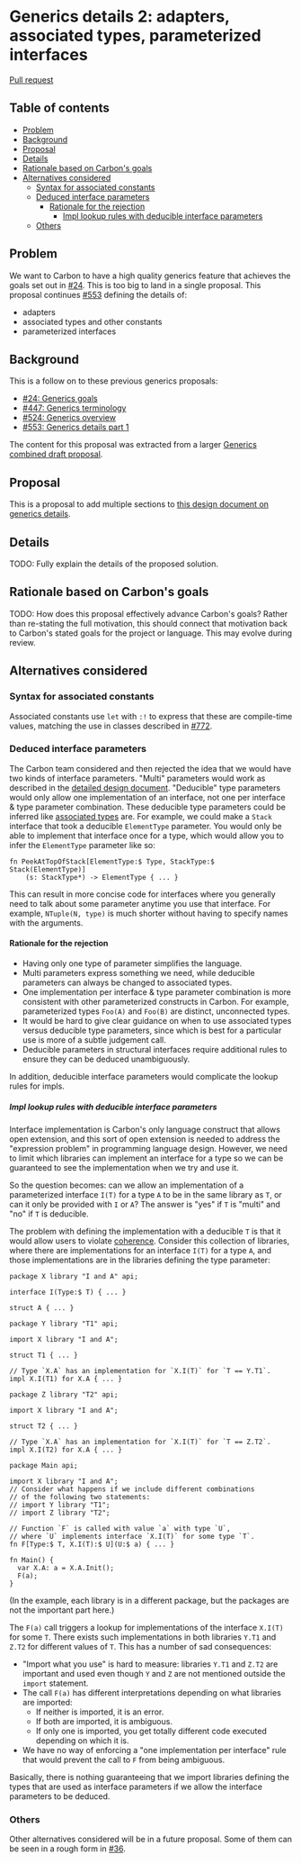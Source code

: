 # Generics details 2: adapters, associated types, parameterized interfaces

<!--
Part of the Carbon Language project, under the Apache License v2.0 with LLVM
Exceptions. See /LICENSE for license information.
SPDX-License-Identifier: Apache-2.0 WITH LLVM-exception
-->

[Pull request](https://github.com/carbon-language/carbon-lang/pull/731)

<!-- toc -->

## Table of contents

-   [Problem](#problem)
-   [Background](#background)
-   [Proposal](#proposal)
-   [Details](#details)
-   [Rationale based on Carbon's goals](#rationale-based-on-carbons-goals)
-   [Alternatives considered](#alternatives-considered)
    -   [Syntax for associated constants](#syntax-for-associated-constants)
    -   [Deduced interface parameters](#deduced-interface-parameters)
        -   [Rationale for the rejection](#rationale-for-the-rejection)
            -   [Impl lookup rules with deducible interface parameters](#impl-lookup-rules-with-deducible-interface-parameters)
    -   [Others](#others)

<!-- tocstop -->

## Problem

We want to Carbon to have a high quality generics feature that achieves the
goals set out in [#24](https://github.com/carbon-language/carbon-lang/pull/24).
This is too big to land in a single proposal. This proposal continues
[#553](https://github.com/carbon-language/carbon-lang/pull/553) defining the
details of:

-   adapters
-   associated types and other constants
-   parameterized interfaces

## Background

This is a follow on to these previous generics proposals:

-   [#24: Generics goals](https://github.com/carbon-language/carbon-lang/pull/24)
-   [#447: Generics terminology](https://github.com/carbon-language/carbon-lang/pull/447)
-   [#524: Generics overview](https://github.com/carbon-language/carbon-lang/pull/524)
-   [#553: Generics details part 1](https://github.com/carbon-language/carbon-lang/pull/553)

The content for this proposal was extracted from a larger
[Generics combined draft proposal](https://github.com/carbon-language/carbon-lang/pull/36).

## Proposal

This is a proposal to add multiple sections to
[this design document on generics details](/docs/design/generics/details.md).

## Details

TODO: Fully explain the details of the proposed solution.

## Rationale based on Carbon's goals

TODO: How does this proposal effectively advance Carbon's goals? Rather than
re-stating the full motivation, this should connect that motivation back to
Carbon's stated goals for the project or language. This may evolve during
review.

## Alternatives considered

### Syntax for associated constants

Associated constants use `let` with `:!` to express that these are compile-time
values, matching the use in classes described in [#772](p0722.md#let-constants).

### Deduced interface parameters

The Carbon team considered and then rejected the idea that we would have two
kinds of interface parameters. "Multi" parameters would work as described in the
[detailed design document](/docs/design/generics/details.md#parameterized-interfaces).
"Deducible" type parameters would only allow one implementation of an interface,
not one per interface & type parameter combination. These deducible type
parameters could be inferred like
[associated types](/docs/design/generics/details.md#associated-types) are. For
example, we could make a `Stack` interface that took a deducible `ElementType`
parameter. You would only be able to implement that interface once for a type,
which would allow you to infer the `ElementType` parameter like so:

```
fn PeekAtTopOfStack[ElementType:$ Type, StackType:$ Stack(ElementType)]
    (s: StackType*) -> ElementType { ... }
```

This can result in more concise code for interfaces where you generally need to
talk about some parameter anytime you use that interface. For example,
`NTuple(N, type)` is much shorter without having to specify names with the
arguments.

#### Rationale for the rejection

-   Having only one type of parameter simplifies the language.
-   Multi parameters express something we need, while deducible parameters can
    always be changed to associated types.
-   One implementation per interface & type parameter combination is more
    consistent with other parameterized constructs in Carbon. For example,
    parameterized types `Foo(A)` and `Foo(B)` are distinct, unconnected types.
-   It would be hard to give clear guidance on when to use associated types
    versus deducible type parameters, since which is best for a particular use
    is more of a subtle judgement call.
-   Deducible parameters in structural interfaces require additional rules to
    ensure they can be deduced unambiguously.

In addition, deducible interface parameters would complicate the lookup rules
for impls.

##### Impl lookup rules with deducible interface parameters

Interface implementation is Carbon's only language construct that allows open
extension, and this sort of open extension is needed to address the "expression
problem" in programming language design. However, we need to limit which
libraries can implement an interface for a type so we can be guaranteed to see
the implementation when we try and use it.

So the question becomes: can we allow an implementation of a parameterized
interface `I(T)` for a type `A` to be in the same library as `T`, or can it only
be provided with `I` or `A`? The answer is "yes" if `T` is "multi" and "no" if
`T` is deducible.

The problem with defining the implementation with a deducible `T` is that it
would allow users to violate
[coherence](/docs/design/generics/goals.md#coherence). Consider this collection
of libraries, where there are implementations for an interface `I(T)` for a type
`A`, and those implementations are in the libraries defining the type parameter:

```
package X library "I and A" api;

interface I(Type:$ T) { ... }

struct A { ... }
```

```
package Y library "T1" api;

import X library "I and A";

struct T1 { ... }

// Type `X.A` has an implementation for `X.I(T)` for `T == Y.T1`.
impl X.I(T1) for X.A { ... }
```

```
package Z library "T2" api;

import X library "I and A";

struct T2 { ... }

// Type `X.A` has an implementation for `X.I(T)` for `T == Z.T2`.
impl X.I(T2) for X.A { ... }
```

```
package Main api;

import X library "I and A";
// Consider what happens if we include different combinations
// of the following two statements:
// import Y library "T1";
// import Z library "T2";

// Function `F` is called with value `a` with type `U`,
// where `U` implements interface `X.I(T)` for some type `T`.
fn F[Type:$ T, X.I(T):$ U](U:$ a) { ... }

fn Main() {
  var X.A: a = X.A.Init();
  F(a);
}
```

(In the example, each library is in a different package, but the packages are
not the important part here.)

The `F(a)` call triggers a lookup for implementations of the interface `X.I(T)`
for some `T`. There exists such implementations in both libraries `Y.T1` and
`Z.T2` for different values of `T`. This has a number of sad consequences:

-   "Import what you use" is hard to measure: libraries `Y.T1` and `Z.T2` are
    important and used even though `Y` and `Z` are not mentioned outside the
    `import` statement.
-   The call `F(a)` has different interpretations depending on what libraries
    are imported:
    -   If neither is imported, it is an error.
    -   If both are imported, it is ambiguous.
    -   If only one is imported, you get totally different code executed
        depending on which it is.
-   We have no way of enforcing a "one implementation per interface" rule that
    would prevent the call to `F` from being ambiguous.

Basically, there is nothing guaranteeing that we import libraries defining the
types that are used as interface parameters if we allow the interface parameters
to be deduced.

### Others

Other alternatives considered will be in a future proposal. Some of them can be
seen in a rough form in
[#36](https://github.com/carbon-language/carbon-lang/pull/36).
